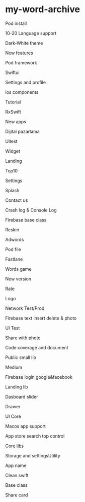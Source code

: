 # my-word-archive

Pod install


10-20 Language support

Dark-White theme

New features

Pod framework

Swiftui

Settings and profile

ios components

Tutorial

RxSwift

New apps

Dijital pazarlama 

Uitest

Widget

Landing

Top10

Settings

Splash

Contact us

Crash log & Console Log

Firebase base class

Reskin

Adwords

Pod file

Fastlane

Words game

New version

Rate

Logo

Network Test/Prod

Firebase text insert delete & photo

UI Test

Share with photo

Code coverage and document

Public small lib

Medium 

Firebase login google&facebook

Landing lib

Dasboard slider

Drawer

UI Core

Macos app support

App store search top control

Core libs

Storage and settingsUtility

App name

Clean swift

Base class

Share card
